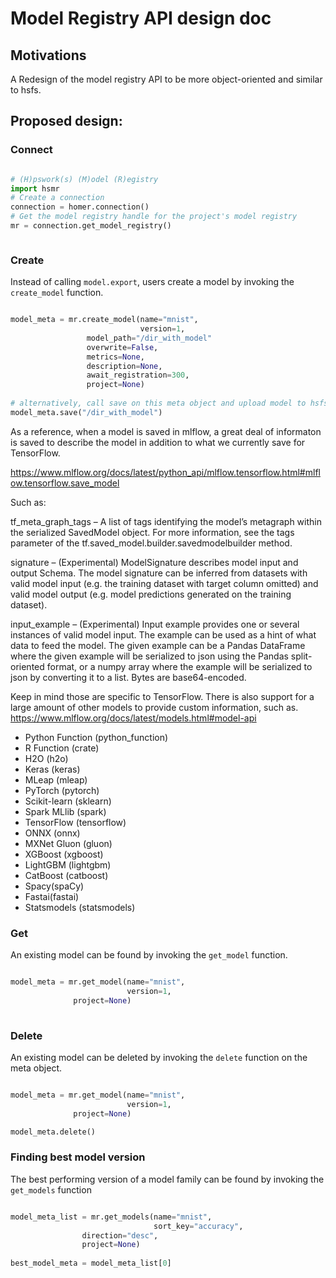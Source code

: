 # Model Registry API design doc

## Motivations

A Redesign of the model registry API to be more object-oriented and similar to hsfs.

## Proposed design:

### Connect

```python

# (H)pswork(s) (M)odel (R)egistry
import hsmr
# Create a connection
connection = homer.connection()
# Get the model registry handle for the project's model registry
mr = connection.get_model_registry()



```

### Create 

Instead of calling `model.export`, users create a model by invoking the `create_model` function.

```python

model_meta = mr.create_model(name="mnist",
                             version=1,
			     model_path="/dir_with_model"
			     overwrite=False,
			     metrics=None,
			     description=None,
			     await_registration=300,
			     project=None)
			     
# alternatively, call save on this meta object and upload model to hsfs		     
model_meta.save("/dir_with_model")

```

As a reference, when a model is saved in mlflow, a great deal of informaton is saved to describe the model in addition to what we currently save for TensorFlow.

https://www.mlflow.org/docs/latest/python_api/mlflow.tensorflow.html#mlflow.tensorflow.save_model

Such as:

tf_meta_graph_tags – A list of tags identifying the model’s metagraph within the serialized SavedModel object. For more information, see the tags parameter of the tf.saved_model.builder.savedmodelbuilder method.

signature – (Experimental) ModelSignature describes model input and output Schema. The model signature can be inferred from datasets with valid model input (e.g. the training dataset with target column omitted) and valid model output (e.g. model predictions generated on the training dataset).

input_example – (Experimental) Input example provides one or several instances of valid model input. The example can be used as a hint of what data to feed the model. The given example can be a Pandas DataFrame where the given example will be serialized to json using the Pandas split-oriented format, or a numpy array where the example will be serialized to json by converting it to a list. Bytes are base64-encoded.

Keep in mind those are specific to TensorFlow. There is also support for a large amount of other models to provide custom information, such as.
https://www.mlflow.org/docs/latest/models.html#model-api

- Python Function (python_function)
- R Function (crate)
- H2O (h2o)
- Keras (keras)
- MLeap (mleap)
- PyTorch (pytorch)
- Scikit-learn (sklearn)
- Spark MLlib (spark)
- TensorFlow (tensorflow)
- ONNX (onnx)
- MXNet Gluon (gluon)
- XGBoost (xgboost)
- LightGBM (lightgbm)
- CatBoost (catboost)
- Spacy(spaCy)
- Fastai(fastai)
- Statsmodels (statsmodels)


### Get

An existing model can be found by invoking the `get_model` function.

```python

model_meta = mr.get_model(name="mnist",
                          version=1,
			  project=None)			  
			  
```

### Delete

An existing model can be deleted by invoking the `delete` function on the meta object.

```python

model_meta = mr.get_model(name="mnist",
                          version=1,
			  project=None)

model_meta.delete()

```

### Finding best model version


The best performing version of a model family can be found by invoking the `get_models` function

```python

model_meta_list = mr.get_models(name="mnist",
                                sort_key="accuracy",
				direction="desc",
				project=None)
				
best_model_meta = model_meta_list[0]

```



